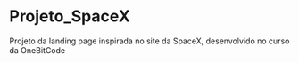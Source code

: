 # Projeto_SpaceX
 Projeto da landing page inspirada no site da SpaceX, desenvolvido no curso da OneBitCode
